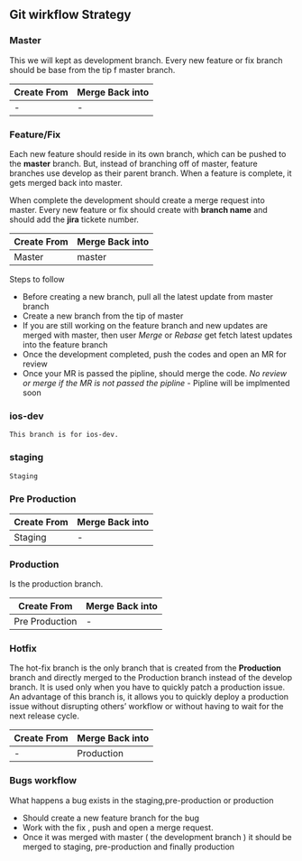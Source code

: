 ## Git wirkflow Strategy

### Master
This we will kept as development branch. Every new feature or fix branch should be base from the tip f master branch.

| Create From  | Merge Back into |
| ------------ | ------------- |
| - | - |

### Feature/Fix
Each new feature should reside in its own branch, which can be pushed to the **master** branch. But, instead of branching off of master, feature branches use develop as their parent branch. When a feature is complete, it gets merged back into master.

When complete the development should create a merge request into master. Every new feature or fix should create with **branch name** and should add the **jira** tickete number. 

| Create From  | Merge Back into |
| ------------ | ------------- |
| Master | master |

Steps to follow
- Before creating a new branch, pull all the latest update from master branch
- Create a new branch from the tip of master
- If you are still working on the feature branch and new updates are merged with master, then user *Merge* or *Rebase* get fetch latest updates into the feature branch
- Once the development completed, push the codes and open an MR for review
- Once your MR is passed the pipline, should merge the code.
*No review or merge if the MR is not passed the pipline* - Pipline will be implmented soon

### ios-dev
    This branch is for ios-dev.

### staging
    Staging 

### Pre Production
| Create From  | Merge Back into |
| ------------ | ------------- |
| Staging | - |


### Production

Is the production branch.

| Create From  | Merge Back into |
| ------------ | ------------- |
| Pre Production | - |

### Hotfix
The hot-fix branch is the only branch that is created from the **Production** branch and directly merged to the Production branch instead of the develop branch. It is used only when you have to quickly patch a production issue. An advantage of this branch is, it allows you to quickly deploy a production issue without disrupting others’ workflow or without having to wait for the next release cycle.

| Create From  | Merge Back into |
| ------------ | ------------- |
| - | Production |


### Bugs workflow
What happens a bug exists in the staging,pre-production or production
- Should create a new feature branch for the bug
- Work with the fix , push and open a merge request.
- Once it was merged with master ( the development branch ) it should be merged to staging, pre-production and finally production